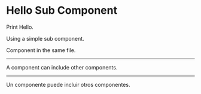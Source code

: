# Hello Sub Component

Print Hello.

Using a simple sub component.

Component in the same file.

---

A component can include other components.

---

Un componente puede incluir otros componentes.